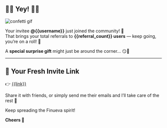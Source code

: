 ## 🎉🥳 **Yey!** 🥳🎉

![confetti gif](https://media1.giphy.com/media/v1.Y2lkPTc5MGI3NjExYjZldGhxcm9saXk4bTZtMHVybTlmYnI2cWcwd2cxZDVyZHJ2d20zZSZlcD12MV9pbnRlcm5hbF9naWZfYnlfaWQmY3Q9Zw/11sBLVxNs7v6WA/giphy.gif)

Your invitee **@{{username}}** just joined the community! 🌟  
That brings your total referrals to **{{referral_count}} users** — keep going, you’re on a roll! 💪

A **special surprise gift** might just be around the corner... 😏🎁

---

## 🔗 Your Fresh Invite Link

👉 [{{link}}]({{link}})

Share it with friends, or simply send me their emails and I’ll take care of the rest 💌

Keep spreading the Finueva spirit!

**Cheers 🥂**
